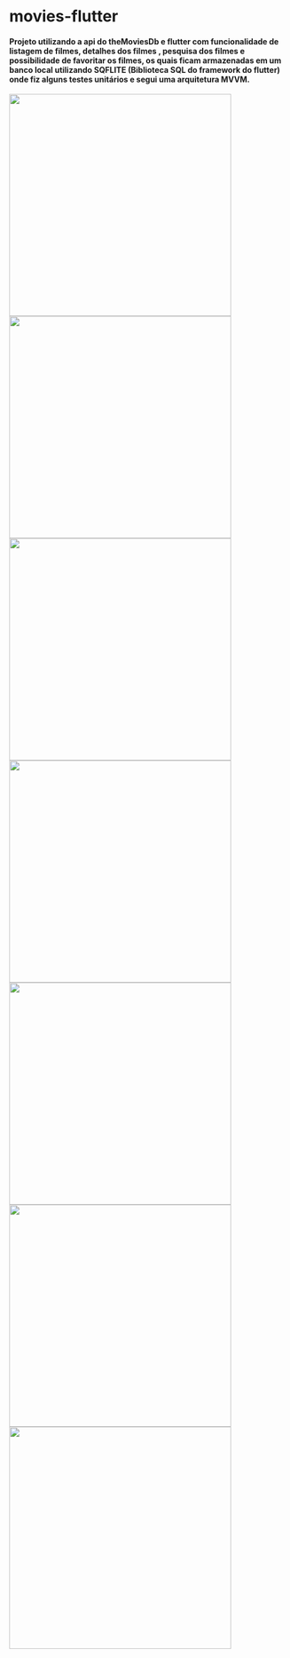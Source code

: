 # movies-flutter

#### Projeto utilizando a api do theMoviesDb e flutter com funcionalidade de listagem de filmes, detalhes dos filmes , pesquisa dos filmes e possibilidade de favoritar os filmes, os quais ficam armazenadas em um banco local utilizando SQFLITE (Biblioteca SQL do framework do flutter) onde fiz alguns testes unitários e segui uma arquitetura MVVM.

<img src= "https://user-images.githubusercontent.com/42846276/219354702-f186b608-0ab2-4500-86ba-0a186048b59b.png" height = "400"/> <img src= "https://user-images.githubusercontent.com/42846276/219354808-0d4be902-8315-47f7-9b7f-9c072e4496dd.png" height = "400"/> <img src= "https://user-images.githubusercontent.com/42846276/219354864-42dd9460-f328-4a25-8c5c-1f01809dc630.png" height = "400"/> <img src= "https://user-images.githubusercontent.com/42846276/219354924-f20a5734-b81e-4665-9ce6-e5d045292089.png" height = "400"/> <img src= "https://user-images.githubusercontent.com/42846276/219355145-ab462b0e-335d-43ff-bdd7-311b0e59c38a.png" height = "400"/> <img src= "https://user-images.githubusercontent.com/42846276/219355202-cede92ba-dac9-45f1-9a83-67216d11687a.png" height = "400"/> <img src= "https://user-images.githubusercontent.com/42846276/219356257-cf9ed0b5-6ebd-4750-83c3-46b6ae3866ed.png" height = "400"/>


